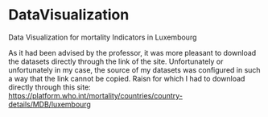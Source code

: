# DataVisualization
Data Visualization for mortality Indicators in Luxembourg



As it had been advised by the professor, it was more pleasant to download the datasets directly through the link of the site.
Unfortunately or unfortunately in my case, the source of my datasets was configured in such a way that the link cannot be copied.
Raisn for which I had to download directly through this site: https://platform.who.int/mortality/countries/country-details/MDB/luxembourg
